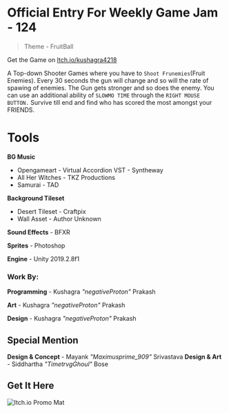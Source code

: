 # Official Entry For Weekly Game Jam - 124
> Theme - FruitBall

Get the Game on [Itch.io/kushagra4218](https://kushagra4218.itch.io/fruitball-mayhem)

A Top-down Shooter Games where you have to `Shoot Frunemies`(Fruit Enemies). Every 30 seconds the gun will change and so will the rate of spawing of enemies. The Gun gets stronger and so does the enemy. You can use an additional ability of `SLOWMO TIME` through the `RIGHT MOUSE BUTTON.` Survive till end and find who has scored the most amongst your FRIENDS.

# Tools

**BG Music** 
- Opengameart - Virtual Accordion VST - Syntheway
- All Her Witches - TKZ Productions
- Samurai - TAD

**Background Tileset**
- Desert Tileset - Craftpix
- Wall Asset - Author Unknown

**Sound Effects** - BFXR

**Sprites** - Photoshop

**Engine** - Unity 2019.2.8f1

### Work By:

**Programming** - Kushagra *"negativeProton"* Prakash

**Art** - Kushagra *"negativeProton"* Prakash

**Design** - Kushagra *"negativeProton"* Prakash

## Special Mention
**Design & Concept** - Mayank *"Maximusprime_909"* Srivastava
**Design & Art** - Siddhartha *"TimetrvgGhoul"* Bose

## Get It Here
![Itch.io Promo Mat](https://i.imgur.com/m2ulUJ6.png)